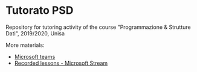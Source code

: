# Tutorato PSD
Repository for tutoring activity of the course "Programmazione &amp; Strutture Dati", 2019/2020, Unisa

More materials:
- [Microsoft teams](https://teams.microsoft.com/l/team/19%3a165a00b668424cf6aa0fa6d2c7d286b4%40thread.tacv2/conversations?groupId=9f1f90f7-e386-41f5-bd36-05ee94c8d4cc&tenantId=c30767db-3dda-4dd4-8a4d-097d22cb99d3)
- [Recorded lessons - Microsoft Stream](https://web.microsoftstream.com/channel/dba93d65-9bd4-4ed0-b83a-13eeda8d19e1)
